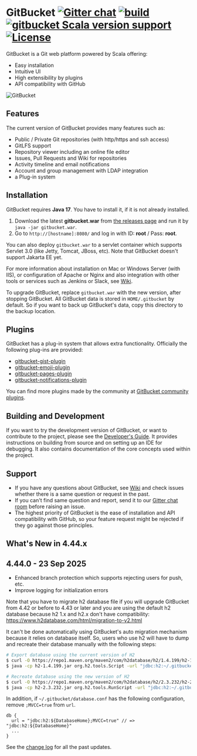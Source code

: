 GitBucket [![Gitter chat](https://badges.gitter.im/gitbucket/gitbucket.svg)](https://gitter.im/gitbucket/gitbucket) [![build](https://github.com/gitbucket/gitbucket/actions/workflows/build.yml/badge.svg)](https://github.com/gitbucket/gitbucket/actions/workflows/build.yml) [![gitbucket Scala version support](https://index.scala-lang.org/gitbucket/gitbucket/gitbucket/latest-by-scala-version.svg)](https://index.scala-lang.org/gitbucket/gitbucket/gitbucket) [![License](https://img.shields.io/badge/License-Apache%202.0-blue.svg)](https://github.com/gitbucket/gitbucket/blob/master/LICENSE)
=========

GitBucket is a Git web platform powered by Scala offering:

- Easy installation
- Intuitive UI
- High extensibility by plugins
- API compatibility with GitHub

![GitBucket](https://gitbucket.github.io/img/screenshots/screenshot-repository_viewer.png)

Features
--------
The current version of GitBucket provides many features such as:

- Public / Private Git repositories (with http/https and ssh access)
- GitLFS support
- Repository viewer including an online file editor
- Issues, Pull Requests and Wiki for repositories
- Activity timeline and email notifications
- Account and group management with LDAP integration
- a Plug-in system

Installation
--------
GitBucket requires **Java 17**. You have to install it, if it is not already installed.

1. Download the latest **gitbucket.war** from [the releases page](https://github.com/gitbucket/gitbucket/releases) and run it by `java -jar gitbucket.war`.
2. Go to `http://[hostname]:8080/` and log in with ID: **root** / Pass: **root**.

You can also deploy `gitbucket.war` to a servlet container which supports Servlet 3.0 (like Jetty, Tomcat, JBoss, etc). Note that GitBucket doesn't support Jakarta EE yet.

For more information about installation on Mac or Windows Server (with IIS), or configuration of Apache or Nginx and also integration with other tools or services such as Jenkins or Slack, see [Wiki](https://github.com/gitbucket/gitbucket/wiki).

To upgrade GitBucket, replace `gitbucket.war` with the new version, after stopping GitBucket. All GitBucket data is stored in `HOME/.gitbucket` by default. So if you want to back up GitBucket's data, copy this directory to the backup location.

Plugins
--------
GitBucket has a plug-in system that allows extra functionality. Officially the following plug-ins are provided:

- [gitbucket-gist-plugin](https://github.com/gitbucket/gitbucket-gist-plugin)
- [gitbucket-emoji-plugin](https://github.com/gitbucket/gitbucket-emoji-plugin)
- [gitbucket-pages-plugin](https://github.com/gitbucket/gitbucket-pages-plugin)
- [gitbucket-notifications-plugin](https://github.com/gitbucket/gitbucket-notifications-plugin)

You can find more plugins made by the community at [GitBucket community plugins](https://gitbucket-plugins.github.io/).

Building and Development
-----------
If you want to try the development version of GitBucket, or want to contribute to the project, please see the [Developer's Guide](https://github.com/gitbucket/gitbucket/blob/master/doc/readme.md).
It provides instructions on building from source and on setting up an IDE for debugging. 
It also contains documentation of the core concepts used within the project.

Support
--------

- If you have any questions about GitBucket, see [Wiki](https://github.com/gitbucket/gitbucket/wiki) and check issues whether there is a same question or request in the past.
- If you can't find same question and report, send it to our [Gitter chat room](https://gitter.im/gitbucket/gitbucket) before raising an issue.
- The highest priority of GitBucket is the ease of installation and API compatibility with GitHub, so your feature request might be rejected if they go against those principles.

What's New in 4.44.x
-------------
## 4.44.0 - 23 Sep 2025
- Enhanced branch protection which supports rejecting users for push, etc.
- Improve logging for initialization errors

Note that you have to migrate h2 database file if you will upgrade GitBucket from 4.42 or before to 4.43 or later and you are using the default h2 database because h2 1.x and h2.x don't have compatibility: https://www.h2database.com/html/migration-to-v2.html

It can't be done automatically using GitBucket's auto migration mechanism because it relies on database itself. So, users who use h2 will have to dump and recreate their database manually with the following steps:
```bash
# Export database using the current version of H2
$ curl -O https://repo1.maven.org/maven2/com/h2database/h2/1.4.199/h2-1.4.199.jar
$ java -cp h2-1.4.199.jar org.h2.tools.Script -url "jdbc:h2:~/.gitbucket/data" -user sa -password sa -script dump.sql

# Recreate database using the new version of H2
$ curl -O https://repo1.maven.org/maven2/com/h2database/h2/2.3.232/h2-2.3.232.jar
$ java -cp h2-2.3.232.jar org.h2.tools.RunScript -url "jdbc:h2:~/.gitbucket/data" -user sa -password sa -script dump.sql
```

In addition, if `~/.gitbucket/database.conf` has the following configuration, remove `;MVCC=true` from `url`.
```
db {
  url = "jdbc:h2:${DatabaseHome};MVCC=true" // => "jdbc:h2:${DatabaseHome}"
  ...
}
```

See the [change log](CHANGELOG.md) for all the past updates.
